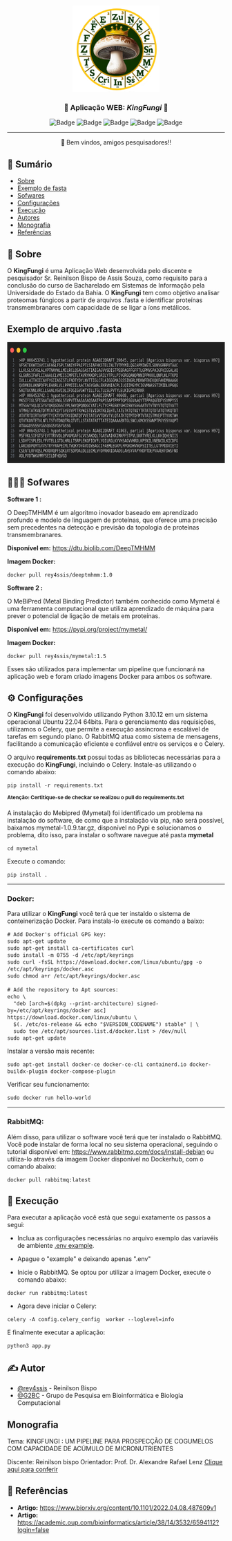 <p align="center">
  <a href="" rel="noopener">
 <img width=200px height=200px src="static/img/logoW.png" alt="Bot logo"></a>
</p>

<h3 align="center"> 🍄 Aplicação WEB: <i>KingFungi </i>🍄</h3>

<div align="center">

![Badge](https://img.shields.io/static/v1?label=status&message=ativo&color=green&style=for-the-badge&logo=status)
![Badge](https://img.shields.io/static/v1?label=Python&message=3.10.12&color=blue&style=for-the-badge&logo=python)
![Badge](https://img.shields.io/static/v1?label=Celery&message=latest&color=3486&style=for-the-badge&logo=celery)
![Badge](https://img.shields.io/static/v1?label=Rabbit&message=latest&color=f60&style=for-the-badge&logo=rabbitmq)
![Badge](https://img.shields.io/static/v1?label=Docker&message=latest&color=0E76BD&style=for-the-badge&logo=docker)
</div>

---

<p align="center"> 🤖 Bem vindos, amigos pesquisadores!!
    <br> 
</p>

## 📝 Sumário

- [Sobre ](#about)
- [Exemplo de fasta](#demo)
- [Sofwares](#soft)
- [Configurações](#config)
- [Execução](#exec)
- [Autores](#authors)
- [Monografia](#monografia)
- [Referências](#acknowledgement)

## 🧐 Sobre <a name = "about"></a>
O <strong> KingFungi</strong>   é uma Aplicação Web desenvolvida pelo discente e pesquisador Sr. Reinilson Bispo de Assis Souza, como requisito para a conclusão do curso de Bacharelado em Sistemas de Informação pela Universidade do Estado da Bahia. O <strong> KingFungi</strong> tem como objetivo analisar proteomas fúngicos a partir de arquivos .fasta e identificar proteínas transmembranares com capacidade de se ligar a íons metálicos.

## Exemplo de arquivo .fasta <a name = "demo"></a>

 <img width=1000px height=280px src="static/img/fasta.png" alt="Bot logo"></a>



## 👨🏽‍💻 Sofwares  <a name = "soft"></a>


**Software 1 :**

O DeepTMHMM é um algoritmo inovador baseado em aprendizado profundo e modelo de linguagem de proteínas, que oferece uma precisão sem precedentes na detecção e previsão da topologia de proteínas transmembranares.

**Disponível em:** https://dtu.biolib.com/DeepTMHMM

**Imagem Docker:** 
```
docker pull rey4ssis/deeptmhmm:1.0
```



**Software 2 :** 

O MeBiPred (Metal Binding Predictor) também conhecido como Mymetal é uma ferramenta computacional que utiliza aprendizado de máquina para prever o potencial de ligação de metais em proteínas.

**Disponível em:** https://pypi.org/project/mymetal/

**Imagem Docker:** 
```
docker pull rey4ssis/mymetal:1.5
```



Esses são utilizados para implementar um pipeline que funcionará na aplicação web e foram criado imagens Docker para ambos os software.

## ⚙️ Configurações <a name = "config"></a>

O <strong> KingFungi</strong> foi desenvolvido utilizando Python 3.10.12 em um sistema operacional Ubuntu 22.04 64bits. Para o gerenciamento das requisições, utilizamos o Celery, que permite a execução assíncrona e escalável de tarefas em segundo plano. O RabbitMQ atua como sistema de mensagens, facilitando a comunicação eficiente e confiável entre os serviços e o Celery.

O arquivo <strong>requirements.txt</strong> possui todas as bibliotecas necessárias para a execução do <strong> KingFungi</strong>, incluindo o Celery. Instale-as utilizando o comando abaixo:

```
pip install -r requirements.txt
```
<sup>**Atenção: Certitique-se de checkar se realizou o pull do requirements.txt**</sup>


A instalação do Mebipred (Mymetal) foi identificado um problema na instalação do software, de como que a instalação via pip, não será possível, baixamos 
mymetal-1.0.9.tar.gz, disponível no Pypi e solucionamos o problema, dito isso, para instalar o software navegue até pasta **mymetal**

```
cd mymetal
```
Execute o comando:

```
pip install .
```
----
### Docker:

Para utilizar o <strong>KingFungi</strong> você terá que ter instaldo o sistema de conteinerização Docker. Para instala-lo execute os comando a baixo:

```
# Add Docker's official GPG key:
sudo apt-get update
sudo apt-get install ca-certificates curl
sudo install -m 0755 -d /etc/apt/keyrings
sudo curl -fsSL https://download.docker.com/linux/ubuntu/gpg -o /etc/apt/keyrings/docker.asc
sudo chmod a+r /etc/apt/keyrings/docker.asc

# Add the repository to Apt sources:
echo \
  "deb [arch=$(dpkg --print-architecture) signed-by=/etc/apt/keyrings/docker asc] https://download.docker.com/linux/ubuntu \
  $(. /etc/os-release && echo "$VERSION_CODENAME") stable" | \
  sudo tee /etc/apt/sources.list.d/docker.list > /dev/null
sudo apt-get update
```
Instalar a versão mais recente:
```
sudo apt-get install docker-ce docker-ce-cli containerd.io docker-buildx-plugin docker-compose-plugin
```
Verificar seu funcionamento:
```
sudo docker run hello-world
```
----
### RabbitMQ:
Além disso, para utilizar o software você terá que ter instalado o RabbitMQ. Você pode instalar de forma local no seu sistema operacional, seguindo o tutorial disponível em: https://www.rabbitmq.com/docs/install-debian ou utiliza-lo através da imagem Docker disponível no Dockerhub, com o comando abaixo: 

```
docker pull rabbitmq:latest
```




## 🏁 Execução <a name = "exec"></a>

Para executar a aplicação você está que segui exatamente os passos a segui:

- Inclua as configurações necessárias no arquivo exemplo das variavéis de ambiente <a href=".env example">.env example</a>.

 - Apague o "example" e deixando apenas ".env"

- Inicie o RabbitMQ. Se optou por utilizar a imagem Docker, execute o comando abaixo:
```
docker run rabbitmq:latest
```
- Agora deve iniciar o Celery:
```
celery -A config.celery_config  worker --loglevel=info
```
E finalmente executar a aplicação:
```
python3 app.py
```

## ✍️ Autor <a name = "authors"></a>

- [@rey4ssis](https://github.com/rey4ssis) - Reinilson Bispo 
- [@G2BC](https://github.com/G2BC/KingFungi) - Grupo de Pesquisa em Bioinformática e Biologia Computacional

## Monografia <a name="monografia"></a>
Tema: KINGFUNGI : UM PIPELINE PARA PROSPECÇÃO DE COGUMELOS
COM CAPACIDADE DE ACÚMULO DE MICRONUTRIENTES

Discente: Reinilson bispo
Orientador: Prof. Dr. Alexandre Rafael Lenz
<a href="">Clique aqui para conferir</a>
## 📖 Referências <a name = "acknowledgement"></a>

- **Artigo:** https://www.biorxiv.org/content/10.1101/2022.04.08.487609v1
- **Artigo:** https://academic.oup.com/bioinformatics/article/38/14/3532/6594112?login=false


